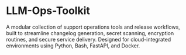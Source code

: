 # LLM-Ops-Toolkit
A modular collection of support operations tools and release workflows, built to streamline changelog generation, secret scanning, encryption routines, and secure service delivery. Designed for cloud-integrated environments using Python, Bash, FastAPI, and Docker.
